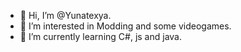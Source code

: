 - 👋 Hi, I’m @Yunatexya.
- 👀 I’m interested in Modding and some videogames.
- 🌱 I’m currently learning C#, js and java.
